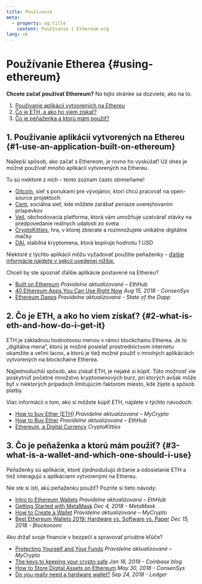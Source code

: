 ```yaml
---
title: Používanie
meta:
  - property: og:title
    content: Používanie | Ethereum.org
lang: sk
---
```


# Používanie Etherea {#using-ethereum}

<div class="featured">

**Chcete začať používať Ethereum?** Na tejto stránke sa dozviete, ako na to.

1. [Používanie aplikácií vytvorených na Ethereu](#1-use-an-application-built-on-ethereum)
2. [Čo je ETH, a ako ho viem získať?](#2-what-is-eth-and-how-do-i-get-it)
3. [Čo je peňaženka a ktorú mám použiť?](#3-what-is-a-wallet-and-which-one-should-i-use)

</div>

## 1. Používanie aplikácií vytvorených na Ethereu {#1-use-an-application-built-on-ethereum}

Najlepší spôsob, ako začať s Ethereom, je rovno ho vyskúšať! Už dnes je možné používať mnoho aplikácií vytvorených na Ethereu.

Tu sú niektoré z nich – tento zoznam často obmieňame!

- [Gitcoin](https://gitcoin.co), sieť s ponukami pre vývojárov, ktorí chcú pracovať na open-source projektoch
- [Cent](https://beta.cent.co), sociálna sieť, kde môžete zarábať peniaze uverejňovaním príspevkov
- [Veil](https://app.veil.co), obchodovacia platforma, ktorá vám umožňuje uzatvárať stávky na predpovedanie reálnych udalostí zo sveta
- [CryptoKitties](https://www.cryptokitties.co), hra, v ktorej zbierate a rozmnožujete unikátne digitálne mačky
- [DAI](https://makerdao.com/en/), stabilná kryptomena, ktorá kopíruje hodnotu 1 USD

Niektoré z týchto aplikácií môžu vyžadovať použitie peňaženky – [ďalšie informácie nájdete v sekcii uvedenej nižšie.](./#3-what-is-a-wallet-and-which-one-should-i-use)

Chceli by ste spoznať ďalšie aplikácie postavené na Ethereu?

- [Built on Ethereum](https://docs.ethhub.io/built-on-ethereum/built-on-ethereum/) _Pravidelne aktualizované – EthHub_
- [40 Ethereum Apps You Can Use Right Now](https://media.consensys.net/40-ethereum-apps-you-can-use-right-now-d643333769f7) _Aug 15, 2018 - ConsenSys_
- [Ethereum Dapps](https://www.stateofthedapps.com/rankings/platform/ethereum) _Pravidelne aktualizované - State of the Dapp_

## 2. Čo je ETH, a ako ho viem získať? {#2-what-is-eth-and-how-do-i-get-it}

ETH je základnou hodnotovou menou v rámci blockchainu Etherea. Je to „digitálna mena“, ktorú je možné posielať prostredníctvom internetu okamžite a veľmi lacno, a ktorú je tiež možné použiť v mnohých aplikáciách vytvorených na blockchaine Etherea.

Najjednoduchší spôsob, ako získať ETH, je nejaké si kúpiť. Túto možnosť vie poskytnúť početné množstvo kryptomenových burz, pri ktorých avšak môže byť v niektorých prípadoch limitujúcim faktorom miesto, kde žijete a spôsob platby.

Viac informácií o tom, ako si môžete kúpiť ETH, nájdete v týchto návodoch:

- [How to buy Ether (ETH)](https://support.mycrypto.com/how-to/getting-started/how-to-buy-ether-with-usd) _Pravidelne aktualizované – MyCrypto_
- [How to Buy Ether](https://docs.ethhub.io/using-ethereum/how-to-buy-ether/) _Pravidelne aktualizované – EthHub_
- [Ethereum, a Digital Currency](https://www.cryptokitties.co/faq#ethereum-a-digital-currency) _CryptoKitties_

## 3. Čo je peňaženka a ktorú mám použiť? {#3-what-is-a-wallet-and-which-one-should-i-use}

Peňaženky sú aplikácie, ktoré zjednodušujú držanie a odosielanie ETH a tiež interagujú s aplikáciami vytvorenými na Ethereu.

Nie ste si istí, akú peňaženku použiť? Pozrite si tieto návody:

- [Intro to Ethereum Wallets](https://docs.ethhub.io/using-ethereum/wallets/intro-to-ethereum-wallets/) _Pravidelne aktualizované – EthHub_
- [Getting Started with MetaMask](https://metamask.zendesk.com/hc/en-us/articles/360015489531-Getting-Started-With-MetaMask-Part-1-) _Dec 4, 2018 - MetaMask_
- [How to Create a Wallet](https://support.mycrypto.com/how-to/getting-started/how-to-create-a-wallet) _Pravidelne aktualizované – MyCrypto_
- [Best Ethereum Wallets 2019: Hardware vs. Software vs. Paper](https://blockonomi.com/best-ethereum-wallets/) _Dec 15, 2018 - Blockonomi_

Ako držať svoje financie v bezpečí a spravovať privátne kľúče?

- [Protecting Yourself and Your Funds](https://support.mycrypto.com/staying-safe/protecting-yourself-and-your-funds) _Pravidelne aktualizované – MyCrypto_
- [The keys to keeping your crypto safe](https://blog.coinbase.com/the-keys-to-keeping-your-crypto-safe-96d497cce6cf) _Jan 16, 2019 - Coinbase blog_
- [How to Store Digital Assets on Ethereum](https://media.consensys.net/how-to-store-digital-assets-on-ethereum-a2bfdcf66bd0) _May 30, 2018 - ConsenSys_
- [Do you really need a hardware wallet?](https://medium.com/ledger-on-security-and-blockchain/ledger-101-part-1-do-you-really-need-a-hardware-wallet-7f5abbadd945) _Sep 24, 2018 - Ledger_
